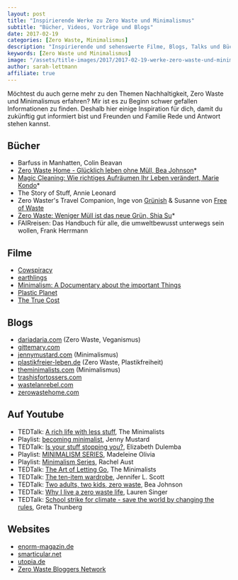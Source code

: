 ```yaml
---
layout: post
title: "Inspirierende Werke zu Zero Waste und Minimalismus"
subtitle: "Bücher, Videos, Vorträge und Blogs"
date: 2017-02-19
categories: [Zero Waste, Minimalismus]
description: "Inspirierende und sehenswerte Filme, Blogs, Talks und Bücher zu den Themen Nachhaltigkeit, Zero Waste und Minimalismus."
keywords: [Zero Waste und Minimalismus]
image: "/assets/title-images/2017/2017-02-19-werke-zero-waste-und-minimalismus.jpg"
author: sarah-lettmann
affiliate: true
---
```

Möchtest du auch gerne mehr zu den Themen Nachhaltigkeit, Zero Waste und Minimalismus erfahren? Mir ist es zu Beginn schwer gefallen Informationen zu finden. Deshalb hier einige Inspiration für dich, damit du zukünftig gut informiert bist und Freunden und Familie Rede und Antwort stehen kannst.

## Bücher
  * Barfuss in Manhatten, Colin Beavan
  * [Zero Waste Home - Glücklich leben ohne Müll, Bea Johnson](http://partners.webmasterplan.com/click.asp?ref=856236&site=2701&type=text&tnb=8&pid=9783869353074%20)*
  * [Magic Cleaning: Wie richtiges Aufräumen Ihr Leben verändert, Marie Kondo](http://partners.webmasterplan.com/click.asp?ref=856236&site=2701&type=text&tnb=8&pid=9783644491014%20)*
  * The Story of Stuff, Annie Leonard
  * Zero Waster's Travel Companion, Inge von [Grünish](http://www.gruenish.com/) & Susanne von [Free of Waste](http://freeofwaste.de/en/)
  * [Zero Waste: Weniger Müll ist das neue Grün, Shia Su](http://partners.webmasterplan.com/click.asp?ref=856236&site=2701&type=text&tnb=8&pid=9783990252789%20)*
  * FAIRreisen: Das Handbuch für alle, die umweltbewusst unterwegs sein wollen, Frank Herrmann

## Filme
  * [Cowspiracy](http://www.cowspiracy.com/)
  * [earthlings](http://www.nationearth.com/earthlings-1/)
  * [Minimalism: A Documentary about the important Things](https://minimalismfilm.com/)
  * [Plastic Planet](http://www.plastic-planet.de/)
  * [The True Cost](https://truecostmovie.com/)

## Blogs
  * [dariadaria.com](http://dariadaria.com/) (Zero Waste, Veganismus)
  * [gittemary.com](http://www.gittemary.com/)
  * [jennymustard.com](http://jennymustard.com/) (Minimalismus)
  * [plastikfreier-leben.de](https://plastikfreier-leben.de/) (Zero Waste, Plastikfreiheit)
  * [theminimalists.com](http://www.theminimalists.com/) (Minimalismus)
  * [trashisfortossers.com](http://www.trashisfortossers.com/)
  * [wastelanrebel.com](http://wastelandrebel.com/de/)
  * [zerowastehome.com](http://www.zerowastehome.com/)

## Auf Youtube
  * TEDTalk: [A rich life with less stuff](https://www.youtube.com/watch?v=GgBpyNsS-jU), The Minimalists
  * Playlist: [becoming minimalist](https://www.youtube.com/playlist?list=PLjIknW-jNncKxq5uxRx6IjO-EjoOWRKOZ), Jenny Mustard
  * TEDTalk: [Is your stuff stopping you?](https://www.youtube.com/watch?v=8Pb-hjqdjbY), Elizabeth Dulemba
  * Playlist: [MINIMALISM SERIES](https://www.youtube.com/playlist?list=PL8QDbHDg_9YYVwutWcSiM-KWppWNgS8wE), Madeleine Olivia
  * Playlist: [Minimalism Series](https://www.youtube.com/playlist?list=PLDeBiVMIvRNL9YKX_GoryMsQaSz-ZbdnO), Rachel Aust
  * TEDTalk: [The Art of Letting Go](https://www.youtube.com/watch?v=w7rewjFNiys), The Minimalists
  * TEDTalk: [The ten-item wardrobe](https://www.youtube.com/watch?v=V3CLRL32Mcw), Jennifer L. Scott
  * TEDTalk: [Two adults, two kids, zero waste](https://www.youtube.com/watch?v=CSUmo-40pqA), Bea Johnson
  * TEDTalk: [Why I live a zero waste life](https://www.youtube.com/watch?v=pF72px2R3Hg), Lauren Singer
  * TEDTalk: [School strike for climate - save the world by changing the rules](https://www.youtube.com/watch?v=EAmmUIEsN9A), Greta Thunberg

## Websites
  * [enorm-magazin.de](http://enorm-magazin.de/)
  * [smarticular.net](http://www.smarticular.net/)
  * [utopia.de](https://utopia.de/)
  * [Zero Waste Bloggers Network](http://zerowastebloggersnetwork.com/)
